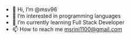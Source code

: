 - 👋 Hi, I’m @msv96
- 👀 I’m interested in programming languages
- 🌱 I’m currently learning Full Stack Developer
- 📫 How to reach me msrini1100@gmail.com

<!---
msv96/msv96 is a ✨ special ✨ repository because its `README.md` (this file) appears on your GitHub profile.
You can click the Preview link to take a look at your changes.
--->
